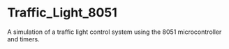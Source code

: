 # Traffic_Light_8051
A simulation of a traffic light control system using the 8051 microcontroller and timers.

